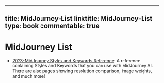 
---
title: MidJourney-List
linktitle: MidJourney-List
type: book
commentable: true
---

# MidJourney List

- [2023-MidJourney Styles and Keywords Reference](https://github.com/willwulfken/MidJourney-Styles-and-Keywords-Reference): A reference containing Styles and Keywords that you can use with MidJourney AI. There are also pages showing resolution comparison, image weights, and much more!

    